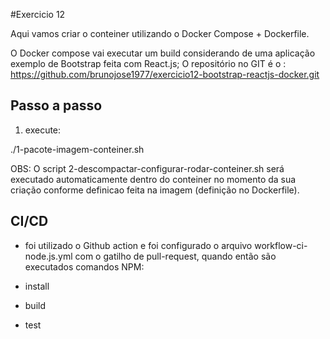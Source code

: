 #Exercicio 12

Aqui vamos criar o conteiner utilizando o Docker Compose + Dockerfile.

O Docker compose vai executar um build considerando de uma aplicação exemplo de Bootstrap feita com React.js;
O repositório no GIT é o : https://github.com/brunojose1977/exercicio12-bootstrap-reactjs-docker.git

Passo a passo
-------------
1) execute:
    
./1-pacote-imagem-conteiner.sh

OBS:
O script 2-descompactar-configurar-rodar-conteiner.sh será executado automaticamente dentro do conteiner no momento da sua criação conforme definicao feita na imagem (definição no Dockerfile).

## CI/CD
- foi utilizado o Github action e foi configurado o arquivo workflow-ci-node.js.yml com o gatilho de pull-request, quando então são executados comandos NPM:

- install
- build
- test
